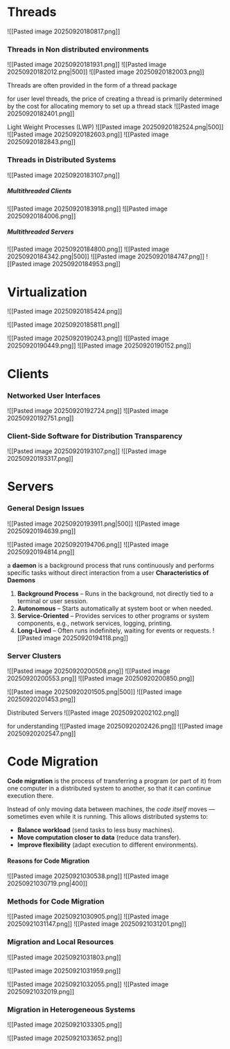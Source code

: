 # Threads

![[Pasted image 20250920180817.png]]

### Threads in Non distributed environments

![[Pasted image 20250920181931.png]]
![[Pasted image 20250920182012.png|500]]
![[Pasted image 20250920182003.png]]

Threads are often provided in the form of a thread package

for user level threads, the price of creating a thread is primarily determined by the cost
for allocating memory to set up a thread stack
![[Pasted image 20250920182401.png]]

Light Weight Processes (LWP)
![[Pasted image 20250920182524.png|500]]
![[Pasted image 20250920182603.png]]
![[Pasted image 20250920182843.png]]

### Threads in Distributed Systems

![[Pasted image 20250920183107.png]]
##### Multithreaded Clients

![[Pasted image 20250920183918.png]]
![[Pasted image 20250920184006.png]]
##### Multithreaded Servers

![[Pasted image 20250920184800.png]]
![[Pasted image 20250920184342.png|500]]
![[Pasted image 20250920184747.png]]
![[Pasted image 20250920184953.png]]

# Virtualization

![[Pasted image 20250920185424.png]]

![[Pasted image 20250920185811.png]]

![[Pasted image 20250920190243.png]]
![[Pasted image 20250920190449.png]]
![[Pasted image 20250920190152.png]]

# Clients

### Networked User Interfaces

![[Pasted image 20250920192724.png]]
![[Pasted image 20250920192751.png]]

### Client-Side Software for Distribution Transparency

![[Pasted image 20250920193107.png]]
![[Pasted image 20250920193317.png]]

# Servers

### General Design Issues
![[Pasted image 20250920193911.png|500]]
![[Pasted image 20250920194639.png]]

![[Pasted image 20250920194706.png]]
![[Pasted image 20250920194814.png]]

a **daemon** is a background process that runs continuously and performs specific tasks without direct interaction from a user
**Characteristics of Daemons**
1. **Background Process** – Runs in the background, not directly tied to a terminal or user session.
2. **Autonomous** – Starts automatically at system boot or when needed.
3. **Service-Oriented** – Provides services to other programs or system components, e.g., network services, logging, printing.
4. **Long-Lived** – Often runs indefinitely, waiting for events or requests.
![[Pasted image 20250920194118.png]]
### Server Clusters

![[Pasted image 20250920200508.png]]
![[Pasted image 20250920200553.png]]
![[Pasted image 20250920200850.png]]

![[Pasted image 20250920201505.png|500]]
![[Pasted image 20250920201453.png]]

Distributed Servers
![[Pasted image 20250920202102.png]]

for understanding
![[Pasted image 20250920202426.png]]
![[Pasted image 20250920202547.png]]

# Code Migration

**Code migration** is the process of transferring a program (or part of it) from one computer in a distributed system to another, so that it can continue execution there.

Instead of only moving data between machines, the _code itself_ moves — sometimes even while it is running. This allows distributed systems to:
- **Balance workload** (send tasks to less busy machines).
- **Move computation closer to data** (reduce data transfer).
- **Improve flexibility** (adapt execution to different environments).

#### Reasons for Code Migration

![[Pasted image 20250921030538.png]]
![[Pasted image 20250921030719.png|400]]

### Methods for Code Migration

![[Pasted image 20250921030905.png]]
![[Pasted image 20250921031147.png]]
![[Pasted image 20250921031201.png]]

### Migration and Local Resources

![[Pasted image 20250921031803.png]]

![[Pasted image 20250921031959.png]]

![[Pasted image 20250921032055.png]]
![[Pasted image 20250921032019.png]]

### Migration in Heterogeneous Systems

![[Pasted image 20250921033305.png]]

![[Pasted image 20250921033652.png]]